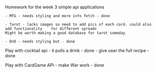 Homework for the week
3 simple api applications 
    
    - MTG - needs styling and more info fetch - done
    
    - Tarot - lacks images so need to add pics of each card. could also add functionality    for different spreads  
    Might be worth making a good database for tarot someday
    
    - DnD - needs styling but - done

Play with cocktail api
    - it pulls a drink - done
    - give user the full recipe - done

Play with CardGame API
    - make War work - done
    